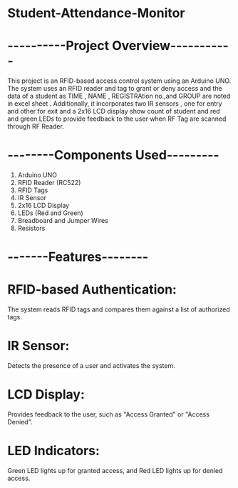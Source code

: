 # Student-Attendance-Monitor
# ----------Project Overview-----------
This project is an RFID-based access control system using an Arduino UNO. The system uses an RFID reader and tag to grant or deny access and the data of a student as TIME ,  NAME , REGISTRAtion no.,and GROUP are noted in excel sheet . Additionally, it incorporates two IR sensors , one for entry and other for exit and a 2x16 LCD display show count of student and red and green LEDs to provide feedback to the user when RF Tag are scanned through RF Reader.

# --------Components Used---------
1. Arduino UNO
2. RFID Reader (RC522)
3. RFID Tags
4. IR Sensor
5. 2x16 LCD Display
6. LEDs (Red and Green)
7. Breadboard and Jumper Wires
8. Resistors
# -------Features--------
# RFID-based Authentication:
The system reads RFID tags and compares them against a list of authorized tags.
# IR Sensor: 
Detects the presence of a user and activates the system.
# LCD Display: 
Provides feedback to the user, such as "Access Granted" or "Access Denied".
# LED Indicators: 
Green LED lights up for granted access, and Red LED lights up for denied access.

